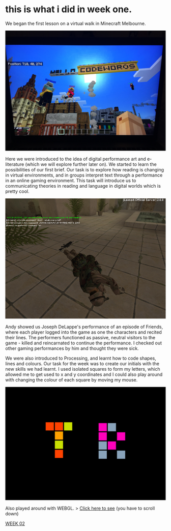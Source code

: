 # this is what i did in week one.

We began the first lesson on a virtual walk in Minecraft Melbourne. 

![](IMG_2927.JPG) 

Here we were introduced to the idea of digital performance art and e-literature (which we will explore further later on). We started to learn the possibilities of our first brief. Our task is to explore how reading is changing in virtual environments, and in groups interpret text through a performance in an online gaming environment. This task will introduce us to communicating theories in reading and language in digital worlds which is pretty cool.

![](3_dead-whats-your-point.jpg) 

Andy showed us Joseph DeLappe's performance of an episode of Friends, where each player logged into the game as one the characters and recited their lines. The performers functioned as passive, neutral visitors to the game - killed and reincarnated to continue the performance. I checked out other gaming performances by him and thought they were sick.  

We were also introduced to Processing, and learnt how to code shapes, lines and colours. 
Our task for the week was to create our initials with the new skills we had learnt. I used isolated squares to form my letters, which allowed me to get used to x and y coordinates and I could also play around with changing the colour of each square by moving my mouse. 

![](TR_initials.jpg)

Also played around with WEBGL. > [Click here to see](https://taylarogic.github.io/codeWords/01/T_R/) (you have to scroll down)

[WEEK 02](https://taylarogic.github.io/codeWords/02/)
